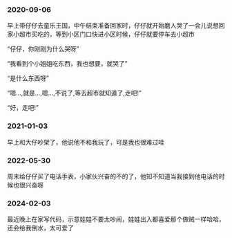 ### 2020-09-06
早上带仔仔去童乐王国，中午结束准备回家时，仔仔就开始磨人哭了一会儿说想回家小超市买吃的，等到小区门口快进小区时候，仔仔就要停车去小超市

“仔仔，你刚刚为什么哭呀”

“我看到个小姐姐吃东西，我也想要，就哭了”

“是什么东西呀”

“嗯...,就是...,嗯...,不说了,等去超市就知道了,走吧!”

 “好，走吧!”

### 2021-01-03
早上和大仔吵架了，他说他不和我玩了，可是我也很难过哇

### 2022-05-30
周末给仔仔买了电话手表，小家伙兴奋的不的了，他知不知道当我接到他电话的时候也很兴奋呀
### 2024-02-03
最近晚上在家写代码，示意娃娃不要太吵闹，娃娃出入都喜爱那个做贼一样哈哈，还会给我倒水，太可爱了
